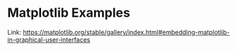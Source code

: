 # Matplotlib Examples

Link: https://matplotlib.org/stable/gallery/index.html#embedding-matplotlib-in-graphical-user-interfaces

